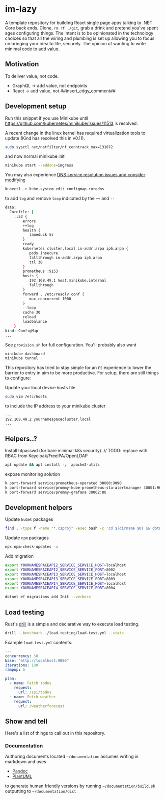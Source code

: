 # im-lazy

A template repository for building React single page apps talking to .NET Core back ends. Clone, `rm rf ./git`, grab a drink and pretend you've spent ages configuring things. The intent is to be opinionated in the technology choices so that all the wiring and plumbing is set up allowing you to focus on bringing your idea to life, securely. The opinion of wanting to write minimal code to add value.

## Motivation

To deliver value, not code.

- GraphQL -> add value, not endpoints
- React -> add value, not ##insert_edgy_comment##

## Development setup

Run this snippet if you use Minikube until https://github.com/kubernetes/minikube/issues/11513 is resolved.

A recent change in the linux kernel has required virtualization tools to update (Kind has resolved this in v0.11).

```bash
sudo sysctl net/netfilter/nf_conntrack_max=131072
```

and now normal minikube init

```bash
minikube start --addons=ingress
```

You may also experience [DNS service resolution issues and consider modifying](https://github.com/coredns/coredns/issues/2087)

```bash
kubectl -n kube-system edit configmap coredns
```

to add `log` and remove `loop` indicated by the `++` and `--`

```bash
data:
  Corefile: |
    .:53 {
        errors
        ++log
        health {
           lameduck 5s
        }
        ready
        kubernetes cluster.local in-addr.arpa ip6.arpa {
           pods insecure
           fallthrough in-addr.arpa ip6.arpa
           ttl 30
        }
        prometheus :9153
        hosts {
           192.168.49.1 host.minikube.internal
           fallthrough
        }
        forward . /etc/resolv.conf {
           max_concurrent 1000
        }
        --loop
        cache 30
        reload
        loadbalance
    }
kind: ConfigMap
...
```

See `provision.sh` for full configuration. You'll probably also want

```bash
minikube dashboard
minikube tunnel
```

This repository has tried to stay simple for an `F5` experience to lower the barrier to entry in aim to be more productive. For setup, there are still things to configure:

Update your local device hosts file

```bash
sudo vim /etc/hosts
```

to include the IP address to your minikube cluster

```
...
192.168.49.2 yournamespacecluster.local
...
```

## Helpers..?

Install htpasswd (for bare minimal k8s security). // TODO: replace with RBAC from Keycloak/FreeIPA/OpenLDAP

```bash
apt update && apt install -y  apache2-utils
```

expose monitoring solution

```bash
k port-forward service/prometheus-operated 30000:9090
k port-forward service/prommy-kube-prometheus-sta-alertmanager 30001:9093
k port-forward service/prommy-grafana 30002:80
```

## Development helpers

Update `NuGet` packages

```bash
find . -type f -name "*.csproj" -exec bash -c 'cd $(dirname $0) && dotnet list package --outdated | sed -n -E "s/^.*> (\S*) .*([0-9].[0-9].[0-9]) $/dotnet add package \1 --version \2/gmip" | sh' {} \;
```

Update `npm` packages

```bash
npx npm-check-updates -u
```

Add migration

```bash
export YOURNAMESPACEAPI2_SERVICE_SERVICE_HOST=localhost
export YOURNAMESPACEAPI2_SERVICE_SERVICE_PORT=8002
export YOURNAMESPACEAPI3_SERVICE_SERVICE_HOST=localhost
export YOURNAMESPACEAPI3_SERVICE_SERVICE_PORT=8003
export YOURNAMESPACEAPI4_SERVICE_SERVICE_HOST=localhost
export YOURNAMESPACEAPI4_SERVICE_SERVICE_PORT=8004

dotnet ef migrations add Init --verbose
```

## Load testing

Rust's [drill](https://github.com/fcsonline/drill) is a simple and declarative way to execute load testing.

```sh
drill --benchmark ./load-testing/load-test.yml --stats
```

Example `load-test.yml` contents:

```yml
---
concurrency: 50
base: "http://localhost:9080"
iterations: 100
rampup: 5

plan:
  - name: Fetch todos
    request:
      url: /api/todos
  - name: Fetch weather
    request:
      url: /weatherforecast
```

## Show and tell

Here's a list of things to call out in this repository.

### Documentation

Authoring documents located `~/documentation` assumes writing in markdown and uses

- [Pandoc](https://pandoc.org)
- [PlantUML](https://plantuml.com/)

to generate human friendly versions by running `~/documentation/build.sh` outputting to `~/documentation/dist`
